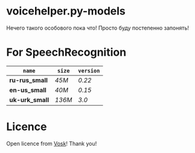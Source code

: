 # voicehelper.py-models
Нечего такого особового пока что! Просто буду постепенно запонять!

# For SpeechRecognition


|      `name`      | `size`  | `version` |
| ---------------- | ------- | --------- |
| **ru-rus_small** |  *45M*  |   *0.22*  |
| **en-us_small**  |  *40M*  |   *0.15*  |
| **uk-urk_small** | *136M*  |   *3.0*   |

# Licence
Open licence from [Vosk](https://alphacephei.com/vosk)! Thank you!
